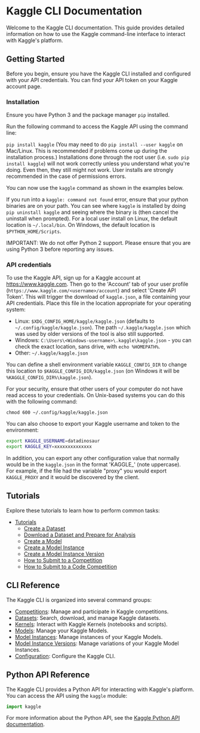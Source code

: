# Kaggle CLI Documentation

Welcome to the Kaggle CLI documentation. This guide provides detailed information on how to use the Kaggle command-line interface to interact with Kaggle's platform.

## Getting Started

Before you begin, ensure you have the Kaggle CLI installed and configured with your API credentials. You can find your API token on your Kaggle account page.

### Installation

Ensure you have Python 3 and the package manager `pip` installed.

Run the following command to access the Kaggle API using the command line:

`pip install kaggle`
(You may need to do `pip install --user kaggle` on Mac/Linux.  This is recommended if problems come up during the installation process.)
Installations done through the root user (i.e. `sudo pip install kaggle`) will not work correctly unless you understand what you're doing.  Even then, they still might not work.  User installs are strongly recommended in the case of permissions errors.

You can now use the `kaggle` command as shown in the examples below.

If you run into a `kaggle: command not found` error, ensure that your python binaries are on your path.  You can see where `kaggle` is installed by doing `pip uninstall kaggle` and seeing where the binary is (then cancel the uninstall when prompted).  For a local user install on Linux, the default location is `~/.local/bin`.  On Windows, the default location is `$PYTHON_HOME/Scripts`.

IMPORTANT: We do not offer Python 2 support.  Please ensure that you are using Python 3 before reporting any issues.

### API credentials

To use the Kaggle API, sign up for a Kaggle account at https://www.kaggle.com. Then go to the 'Account' tab of your user profile (`https://www.kaggle.com/<username>/account`) and select 'Create API Token'. This will trigger the download of `kaggle.json`, a file containing your API credentials.
Place this file in the location appropriate for your operating system:
* Linux: `$XDG_CONFIG_HOME/kaggle/kaggle.json` (defaults to `~/.config/kaggle/kaggle.json`). The path `~/.kaggle/kaggle.json` which was used by older versions of the tool is also still supported.
* Windows: `C:\Users\<Windows-username>\.kaggle\kaggle.json` - you can check the exact location, sans drive, with `echo %HOMEPATH%`.
* Other: `~/.kaggle/kaggle.json`

You can define a shell environment variable `KAGGLE_CONFIG_DIR` to change this location to `$KAGGLE_CONFIG_DIR/kaggle.json` (on Windows it will be `%KAGGLE_CONFIG_DIR%\kaggle.json`).


For your security, ensure that other users of your computer do not have read access to your credentials. On Unix-based systems you can do this with the following command:

`chmod 600 ~/.config/kaggle/kaggle.json`

You can also choose to export your Kaggle username and token to the environment:

```bash
export KAGGLE_USERNAME=datadinosaur
export KAGGLE_KEY=xxxxxxxxxxxxxx
```
In addition, you can export any other configuration value that normally would be in
the `kaggle.json` in the format 'KAGGLE_<VARIABLE>' (note uppercase).  
For example, if the file had the variable "proxy" you would export `KAGGLE_PROXY`
and it would be discovered by the client.

## Tutorials

Explore these tutorials to learn how to perform common tasks:

*   [Tutorials](./tutorials.html)
    *   [Create a Dataset](./tutorials.html#tutorial-create-a-dataset)
    *   [Download a Dataset and Prepare for Analysis](./tutorials.html#tutorial-download-a-dataset-and-prepare-for-analysis)
    *   [Create a Model](./tutorials.html#tutorial-create-a-model)
    *   [Create a Model Instance](./tutorials.html#tutorial-create-a-model-instance)
    *   [Create a Model Instance Version](./tutorials.html#tutorial-create-a-model-instance-version)
    *   [How to Submit to a Competition](./tutorials.html#tutorial-how-to-submit-to-a-competition)
    *   [How to Submit to a Code Competition](./tutorials.html#tutorial-how-to-submit-to-a-code-competition)

## CLI Reference

The Kaggle CLI is organized into several command groups:

*   [Competitions](./competitions.html): Manage and participate in Kaggle competitions.
*   [Datasets](./datasets.html): Search, download, and manage Kaggle datasets.
*   [Kernels](./kernels.html): Interact with Kaggle Kernels (notebooks and scripts).
*   [Models](./models.html): Manage your Kaggle Models.
*   [Model Instances](./model_instances.html): Manage instances of your Kaggle Models.
*   [Model Instance Versions](./model_instance_versions.html): Manage variations of your Kaggle Model Instances.
*   [Configuration](./configuration.html): Configure the Kaggle CLI.

## Python API Reference

The Kaggle CLI provides a Python API for interacting with Kaggle's platform. You can access the API using the `kaggle` module:

```python
import kaggle
```

For more information about the Python API, see the
<a href="./source/kaggle.api.html" target="_blank" rel="alternate">Kaggle Python API documentation</a>.